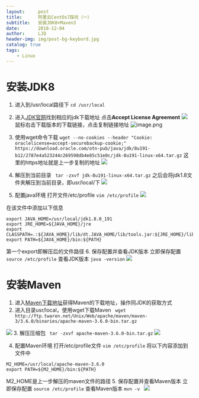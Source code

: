 ```yaml
---
layout:     post
title:      阿里云CentOs7踩坑（一）
subtitle:   安装JDK8+Maven3
date:       2018-12-04
author:     LJQ
header-img: img/post-bg-keybord.jpg
catalog: true
tags:
    - Linux
---
```


# 安装JDK8
1. 进入到/usr/local路径下
```cd /usr/local```
2. 进入[JDK官网](https://www.oracle.com/technetwork/java/javase/downloads/jdk8-downloads-2133151.html)找到相应的jdk下载地址
点击**Accept License Agreement**
![](https://upload-images.jianshu.io/upload_images/15504753-ce9f80161fdc2bf5.png?imageMogr2/auto-orient/strip%7CimageView2/2/w/1240)
鼠标右击下载版本的下载链接，点击复制链接地址
![image.png](https://upload-images.jianshu.io/upload_images/15504753-31e25327fc0f0c9a.png?imageMogr2/auto-orient/strip%7CimageView2/2/w/1240)

3. 使用wget命令下载
```wget --no-cookies --header "Cookie: oraclelicense=accept-securebackup-cookie;" https://download.oracle.com/otn-pub/java/jdk/8u191-b12/2787e4a523244c269598db4e85c51e0c/jdk-8u191-linux-x64.tar.gz```
这里的https地址就是上一步复制的地址
![](https://upload-images.jianshu.io/upload_images/15504753-76ea14586d02c8b2.png?imageMogr2/auto-orient/strip%7CimageView2/2/w/1240)

4. 解压到当前目录
``` tar -zxvf jdk-8u191-linux-x64.tar.gz```
之后会将jdk1.8文件夹解压到当前目录，即usr/local/下
![](https://upload-images.jianshu.io/upload_images/15504753-aeb27b6711017b29.png?imageMogr2/auto-orient/strip%7CimageView2/2/w/1240)
5. 配置java环境
打开文件/etc/profile
```vim /etc/profile```
![](https://upload-images.jianshu.io/upload_images/15504753-0fb682aa149eb3f8.png?imageMogr2/auto-orient/strip%7CimageView2/2/w/1240)

在该文件中添加以下信息
```
export JAVA_HOME=/usr/local/jdk1.8.0_191
export JRE_HOME=${JAVA_HOME}/jre
export CLASSPATH=.:${JAVA_HOME}/lib/dt.JAVA_HOME/lib/tools.jar:${JRE_HOME}/lib
export PATH=${JAVA_HOME}/bin:${PATH}
```
第一个export即解压后的文件路径
6. 保存配置并查看JDK版本
立即保存配置
```source /etc/profile```
查看JDK版本
```java -version```
![](https://upload-images.jianshu.io/upload_images/15504753-ac93e44dbe009cd1.png?imageMogr2/auto-orient/strip%7CimageView2/2/w/1240)

# 安装Maven
1. 进入[Maven下载地址](https://maven.apache.org/download.cgi)获得Maven的下载地址，操作同JDK的获取方式
2. 进入目录usr/local，使用wget下载Maven
``` wget http://ftp.twaren.net/Unix/Web/apache/maven/maven-3/3.6.0/binaries/apache-maven-3.6.0-bin.tar.gz```

![](https://upload-images.jianshu.io/upload_images/15504753-0254c2d89c5b0a14.png?imageMogr2/auto-orient/strip%7CimageView2/2/w/1240)
3. 解压压缩包
``` tar -zxvf apache-maven-3.6.0-bin.tar.gz```
![](https://upload-images.jianshu.io/upload_images/15504753-09c217fe02f27cdb.png?imageMogr2/auto-orient/strip%7CimageView2/2/w/1240)

4. 配置Maven环境
打开/etc/profile文件
```vim /etc/profile```
将以下内容添加到文件中
```
M2_HOME=/usr/local/apache-maven-3.6.0
export PATH=${M2_HOME}/bin:${PATH}
```
M2_HOME是上一步解压的maven文件的路径
5. 保存配置并查看Maven版本
立即保存配置
```source /etc/profile```
查看Maven版本
```mvn -v ```
![](https://upload-images.jianshu.io/upload_images/15504753-e856ea5e445263b3.png?imageMogr2/auto-orient/strip%7CimageView2/2/w/1240)
